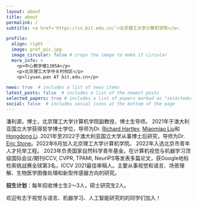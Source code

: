 ```yaml
---
layout: about
title: about
permalink: /
subtitle: <a href='https://cs.bit.edu.cn/'>北京理工大学计算机学院</a>.  

profile:
  align: right
  image: prof_pic.jpg
  image_circular: false # crops the image to make it circular
  more_info: >
    <p>中心教学楼1305A</p>
    <p>北京理工大学中关村校区</p>
    <p>liyuan.pan AT bit.edu.cn</p>

news: true  # includes a list of news items
latest_posts: false  # includes a list of the newest posts
selected_papers: true # includes a list of papers marked as "selected={true}"
social: false  # includes social icons at the bottom of the page
---
```


潘利源，博士，北京理工大学计算机学院副教授，博士生导师。 2021年于澳大利亚国立大学获得哲学博士学位，导师为Dr. [Richard Hartley](https://scholar.google.com/citations?user=cHia5p0AAAAJ&hl=zh-CN), [Miaomiao Liu](https://scholar.google.com/citations?user=ptAR7tUAAAAJ&hl=zh-CN)和[Hongdong Li](https://scholar.google.com/citations?user=Mq89JAcAAAAJ&hl=zh-CN). 2021年至2022于澳大利亚国立大学从事博士后研究，导师为Dr. [Eric Stone](https://biology.anu.edu.au/people/academics/eric-stone)。2022年6月加入北京理工大学计算机学院。 2022年入选北京市青年人才托举工程。 2023年负责国家自然科学青年基金。在计算机视觉与机器学习顶级国际会议/期刊ICCV, CVPR, TPAMI, NeurIPS等发表多篇论文，获Google地标检索挑战赛全球第3名，ICCV 2021最佳审稿人。主要从事视觉和语言、场景理解、生物医学图像处理和新型传感器方向的研究。

**招生计划**：每年招收博士生2～3人，硕士研究生2人。 

欢迎有志于视觉与语言、机器学习、人工智能研究的的同学们加入！
<div style='display: none'>
Dr. Liyuan Pan obtained her Ph.D. degeree from the Australian National University at 2021. Tell the world about yourself. Link to your favorite [subreddit](http://reddit.com). You can put a picture in, too. The code is already in, just name your picture `prof_pic.jpg` and put it in the `img/` folder.

Put your address / P.O. box / other info right below your picture. You can also disable any of these elements by editing `profile` property of the YAML header of your `_pages/about.md`. Edit `_bibliography/papers.bib` and Jekyll will render your [publications page](/al-folio/publications/) automatically.

Link to your social media connections, too. This theme is set up to use [Font Awesome icons](http://fortawesome.github.io/Font-Awesome/) and [Academicons](https://jpswalsh.github.io/academicons/), like the ones below. Add your Facebook, Twitter, LinkedIn, Google Scholar, or just disable all of them.
</div>
